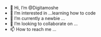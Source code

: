 - 👋 Hi, I’m @Digitamoshe
- 👀 I’m interested in ...learning how to code 
- 🌱 I’m currently a newbie ...
- 💞️ I’m looking to collaborate on ...
- 📫 How to reach me ...

<!---
Digitamoshe/Digitamoshe is a ✨ special ✨ repository because its `README.md` (this file) appears on your GitHub profile.
You can click the Preview link to take a look at your changes.
--->
